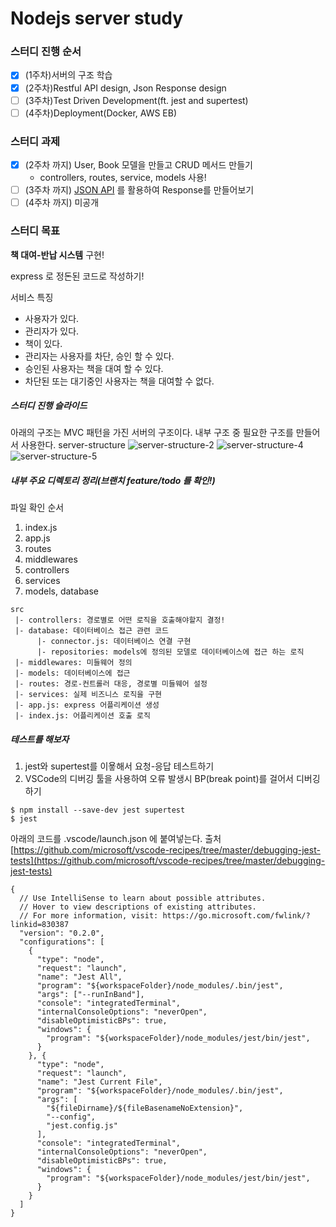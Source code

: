# Nodejs server study

### 스터디 진행 순서

- [x] (1주차)서버의 구조 학습
- [x] (2주차)Restful API design, Json Response design
- [ ] (3주차)Test Driven Development(ft. jest and supertest) 
- [ ] (4주차)Deployment(Docker, AWS EB)

### 스터디 과제

- [x] (2주차 까지) User, Book 모델을 만들고 CRUD 메서드 만들기
  - controllers, routes, service, models 사용!
- [ ] (3주차 까지) [JSON API](https://jsonapi.org/) 를 활용하여 Response를 만들어보기
- [ ] (4주차 까지) 미공개

### 스터디 목표

**책 대여-반납 시스템** 구현!

express 로 정돈된 코드로 작성하기!

서비스 특징
- 사용자가 있다.
- 관리자가 있다.
- 책이 있다.
- 관리자는 사용자를 차단, 승인 할 수 있다.
- 승인된 사용자는 책을 대여 할 수 있다.
- 차단된 또는 대기중인 사용자는 책을 대여할 수 없다.


##### 스터디 진행 슬라이드
아래의 구조는 MVC 패턴을 가진 서버의 구조이다. 내부 구조 중 필요한 구조를 만들어서 사용한다.
server-structure
![server-structure-2](./assets/server-structure/2.jpeg)
![server-structure-4](./assets/server-structure/4.jpeg)
![server-structure-5](./assets/server-structure/5.jpeg)
  

##### 내부 주요 디렉토리 정리(브랜치 feature/todo 를 확인!)

파일 확인 순서
1. index.js
2. app.js
3. routes
4. middlewares
5. controllers
6. services
7. models, database

```
src
 |- controllers: 경로별로 어떤 로직을 호출해야할지 결정!
 |- database: 데이터베이스 접근 관련 코드
      |- connector.js: 데이터베이스 연결 구현
      |- repositories: models에 정의된 모델로 데이터베이스에 접근 하는 로직
 |- middlewares: 미들웨어 정의
 |- models: 데이터베이스에 접근
 |- routes: 경로-컨트롤러 대응, 경로별 미들웨어 설정
 |- services: 실제 비즈니스 로직을 구현
 |- app.js: express 어플리케이션 생성
 |- index.js: 어플리케이션 호출 로직

```


##### 테스트를 해보자

1. jest와 supertest를 이욯해서 요청-응답 테스트하기
2. VSCode의 디버깅 툴을 사용하여 오류 발생시 BP(break point)를 걸어서 디버깅하기

```
$ npm install --save-dev jest supertest
$ jest
```

아래의 코드를 .vscode/launch.json 에 붙여넣는다.
출처 [https://github.com/microsoft/vscode-recipes/tree/master/debugging-jest-tests](https://github.com/microsoft/vscode-recipes/tree/master/debugging-jest-tests)
```
{
  // Use IntelliSense to learn about possible attributes.
  // Hover to view descriptions of existing attributes.
  // For more information, visit: https://go.microsoft.com/fwlink/?linkid=830387
  "version": "0.2.0",
  "configurations": [
    {
      "type": "node",
      "request": "launch",
      "name": "Jest All",
      "program": "${workspaceFolder}/node_modules/.bin/jest",
      "args": ["--runInBand"],
      "console": "integratedTerminal",
      "internalConsoleOptions": "neverOpen",
      "disableOptimisticBPs": true,
      "windows": {
        "program": "${workspaceFolder}/node_modules/jest/bin/jest",
      }
    }, {
      "type": "node",
      "request": "launch",
      "name": "Jest Current File",
      "program": "${workspaceFolder}/node_modules/.bin/jest",
      "args": [
        "${fileDirname}/${fileBasenameNoExtension}",
        "--config",
        "jest.config.js"
      ],
      "console": "integratedTerminal",
      "internalConsoleOptions": "neverOpen",
      "disableOptimisticBPs": true,
      "windows": {
        "program": "${workspaceFolder}/node_modules/jest/bin/jest",
      }
    }
  ]
}
```
